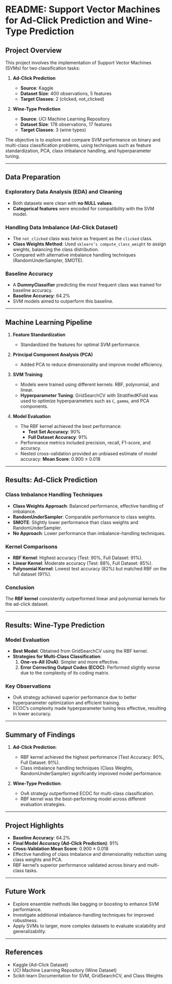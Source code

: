 # README: Support Vector Machines for Ad-Click Prediction and Wine-Type Prediction

## Project Overview
This project involves the implementation of Support Vector Machines (SVMs) for two classification tasks:

1. **Ad-Click Prediction**
   - **Source**: Kaggle
   - **Dataset Size**: 400 observations, 5 features
   - **Target Classes**: 2 (clicked, not_clicked)

2. **Wine-Type Prediction**
   - **Source**: UCI Machine Learning Repository
   - **Dataset Size**: 178 observations, 17 features
   - **Target Classes**: 3 (wine types)

The objective is to explore and compare SVM performance on binary and multi-class classification problems, using techniques such as feature standardization, PCA, class imbalance handling, and hyperparameter tuning.

---

## Data Preparation

### Exploratory Data Analysis (EDA) and Cleaning
- Both datasets were clean with **no NULL values**.
- **Categorical features** were encoded for compatibility with the SVM model.

### Handling Data Imbalance (Ad-Click Dataset)
- The `not_clicked` class was twice as frequent as the `clicked` class.
- **Class Weights Method**: Used `sklearn’s compute_class_weight` to assign weights, balancing the class distribution.
- Compared with alternative imbalance handling techniques (RandomUnderSampler, SMOTE).

### Baseline Accuracy
- A **DummyClassifier** predicting the most frequent class was trained for baseline accuracy.
- **Baseline Accuracy**: 64.2%
- SVM models aimed to outperform this baseline.

---

## Machine Learning Pipeline
1. **Feature Standardization**
   - Standardized the features for optimal SVM performance.

2. **Principal Component Analysis (PCA)**
   - Added PCA to reduce dimensionality and improve model efficiency.

3. **SVM Training**
   - Models were trained using different kernels: RBF, polynomial, and linear.
   - **Hyperparameter Tuning**: GridSearchCV with StratifiedKFold was used to optimize hyperparameters such as `C`, `gamma`, and PCA components.

4. **Model Evaluation**
   - The RBF kernel achieved the best performance:
     - **Test Set Accuracy**: 90%
     - **Full Dataset Accuracy**: 91%
   - Performance metrics included precision, recall, F1-score, and accuracy.
   - Nested cross-validation provided an unbiased estimate of model accuracy: **Mean Score**: 0.900 ± 0.018

---

## Results: Ad-Click Prediction

### Class Imbalance Handling Techniques
- **Class Weights Approach**: Balanced performance, effective handling of imbalance.
- **RandomUnderSampler**: Comparable performance to class weights.
- **SMOTE**: Slightly lower performance than class weights and RandomUnderSampler.
- **No Approach**: Lower performance than imbalance-handling techniques.

### Kernel Comparisons
- **RBF Kernel**: Highest accuracy (Test: 90%, Full Dataset: 91%).
- **Linear Kernel**: Moderate accuracy (Test: 88%, Full Dataset: 85%).
- **Polynomial Kernel**: Lowest test accuracy (82%) but matched RBF on the full dataset (91%).

### Conclusion
The **RBF kernel** consistently outperformed linear and polynomial kernels for the ad-click dataset.

---

## Results: Wine-Type Prediction

### Model Evaluation
- **Best Model**: Obtained from GridSearchCV using the RBF kernel.
- **Strategies for Multi-Class Classification**:
  1. **One-vs-All (OvA)**: Simpler and more effective.
  2. **Error Correcting Output Codes (ECOC)**: Performed slightly worse due to the complexity of its coding matrix.

### Key Observations
- OvA strategy achieved superior performance due to better hyperparameter optimization and efficient training.
- ECOC’s complexity made hyperparameter tuning less effective, resulting in lower accuracy.

---

## Summary of Findings

1. **Ad-Click Prediction**:
   - RBF kernel achieved the highest performance (Test Accuracy: 90%, Full Dataset: 91%).
   - Class imbalance handling techniques (Class Weights, RandomUnderSampler) significantly improved model performance.

2. **Wine-Type Prediction**:
   - OvA strategy outperformed ECOC for multi-class classification.
   - RBF kernel was the best-performing model across different evaluation strategies.

---

## Project Highlights
- **Baseline Accuracy**: 64.2%
- **Final Model Accuracy (Ad-Click Prediction)**: 91%
- **Cross-Validation Mean Score**: 0.900 ± 0.018
- Effective handling of class imbalance and dimensionality reduction using class weights and PCA.
- RBF kernel’s superior performance validated across binary and multi-class tasks.

---

## Future Work
- Explore ensemble methods like bagging or boosting to enhance SVM performance.
- Investigate additional imbalance-handling techniques for improved robustness.
- Apply SVMs to larger, more complex datasets to evaluate scalability and generalizability.

---

## References
- Kaggle (Ad-Click Dataset)
- UCI Machine Learning Repository (Wine Dataset)
- Scikit-learn Documentation for SVM, GridSearchCV, and Class Weights

